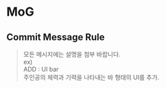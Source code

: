 # MoG

## Commit Message Rule

> 모든 메시지에는 설명을 첨부 바랍니다. <br> ex) <br> ADD : UI bar <br> 주인공의 체력과 기력을 나타내는 바 형태의 UI를 추가. <br>

